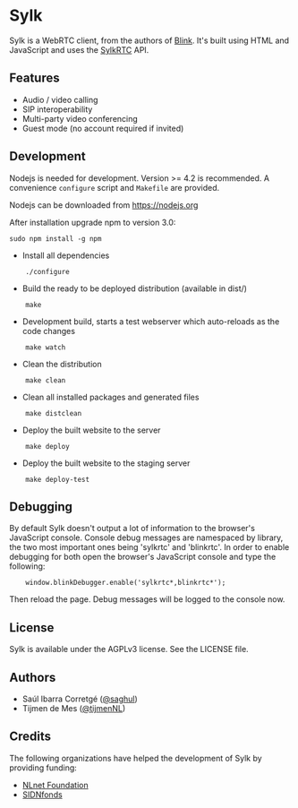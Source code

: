 
# Sylk

Sylk is a WebRTC client, from the authors of [Blink](http://icanblink.com).
It's built using HTML and JavaScript and uses the [SylkRTC](https://github.com/AGProjects/sylkrtc.js) API.

## Features

* Audio / video calling
* SIP interoperability
* Multi-party video conferencing
* Guest mode (no account required if invited)


## Development

Nodejs is needed for development.  Version >= 4.2 is recommended.  A
convenience `configure` script and `Makefile` are provided.

Nodejs can be downloaded from https://nodejs.org

After installation upgrade npm to version 3.0:

````
sudo npm install -g npm
````

* Install all dependencies

````
    ./configure
````

* Build the ready to be deployed distribution (available in dist/)

````
    make
````

* Development build, starts a test webserver which auto-reloads as the code changes

````
    make watch
````

* Clean the distribution

````
    make clean
````

* Clean all installed packages and generated files

````
    make distclean
````

* Deploy the built website to the server

````
    make deploy
````

* Deploy the built website to the staging server

````
    make deploy-test
````

## Debugging

By default Sylk doesn't output a lot of information to the browser's JavaScript console.
Console debug messages are namespaced by library, the two most important ones being 'sylkrtc' and 'blinkrtc'.
In order to enable debugging for both open the browser's JavaScript console and type the following:

````
    window.blinkDebugger.enable('sylkrtc*,blinkrtc*');
````

Then reload the page. Debug messages will be logged to the console now.


## License

Sylk is available under the AGPLv3 license. See the LICENSE file.


## Authors

* Saúl Ibarra Corretgé ([@saghul](https://github.com/saghul))
* Tijmen de Mes ([@tijmenNL](https://github.com/tijmenNL))


## Credits

The following organizations have helped the development of Sylk by providing funding:

* [NLnet Foundation](https://www.nlnet.nl)
* [SIDNfonds](https://www.sidnfonds.nl)
